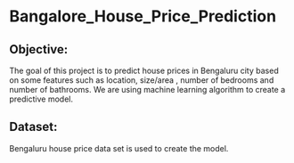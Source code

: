 # Bangalore_House_Price_Prediction
## Objective:
The goal of this project is to predict house prices in Bengaluru city based on some features such as location, size/area , number of bedrooms and number of bathrooms.
We are using machine learning algorithm to create a predictive model.
## Dataset:
Bengaluru house price data set is used to create the model.



